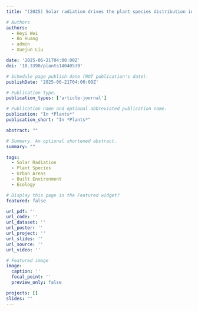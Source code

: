 ```yaml
---
title: "(2025) Solar radiation drives the plant species distribution in urban built-up areas. Plants, 14(4), 539"

# Authors
authors:
  - Heyi Wei
  - Bo Huang
  - admin
  - Xuejun Liu

date: '2025-06-21T04:00:00Z'
doi: '10.3390/plants14040539'

# Schedule page publish date (NOT publication's date).
publishDate: '2025-06-21T04:00:00Z'

# Publication type.
publication_types: ['article-journal']

# Publication name and optional abbreviated publication name.
publication: "In *Plants*"
publication_short: "In *Plants*"

abstract: ""

# Summary. An optional shortened abstract.
summary: ""

tags:
  - Solar Radiation
  - Plant Species
  - Urban Areas
  - Built Environment
  - Ecology

# Display this page in the Featured widget?
featured: false

url_pdf: ''
url_code: ''
url_dataset: ''
url_poster: ''
url_project: ''
url_slides: ''
url_source: ''
url_video: ''

# Featured image
image:
  caption: ''
  focal_point: ''
  preview_only: false

projects: []
slides: ""
---
```


